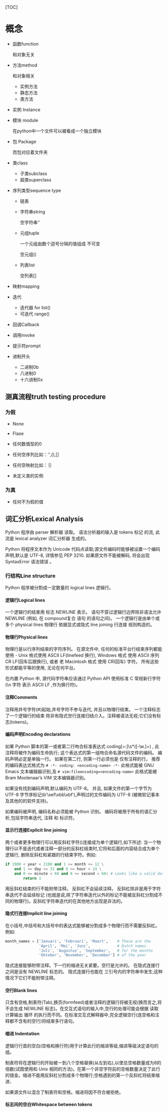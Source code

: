[TOC]

# 概念

* 函数function

  和对象无关

* 方法method

  和对象相关

  * 实例方法
  * 静态方法
  * 类方法

* 实例 Instance

* 模块 module

  在python中一个文件可以被看成一个独立模块

* 包 Package

  而包对应着文件夹

* 类class

  * 子类subclass
  * 超类superclass

* 序列类型sequence type
  * 链表

  * 字符串string

    空字符串‘’

  * 元组tuple

    一个元组由数个逗号分隔的值组成
    不可变

    空元组()

  * 列表list

    空列表[]

* 映射mapping

* 迭代

  * 迭代器
    for
    list()
  * 可迭代
    range()

* 回调Callback

* 调用invoke

* 提示符prompt

* 进制开头

  * 二进制0b
  * 八进制0
  * 十六进制0x


## 测真流程truth testing procedure

### 为假

* None

* Flase

* 任何数值型的0

* 任何空序列比如：'',(),[]

* 任何空映射比如：｛｝

* 未定义类的实例

### 为真

* 任何不为假的值

##  词汇分析Lexical Analysis

Python 程序由 parser 解析器 读取。 语法分析器的输入是 tokens 标记 的流, 此流是 lexical analyzer 词汇分析器 生成的。

Python 将程序文本作为 Unicode 代码点读取;源文件编码时能够被设置一个编码声明,默认是 UTF-8, 详情参见 PEP 3210. 如果原文件不能被解码, 将会出现 SyntaxError 语法错误 。

### 行结构Line structure

Python 程序被分割成一定数量的 logical lines 逻辑行。

#### 逻辑行Logical lines

一个逻辑行的结束用 标志 NEWLINE 表示。 语句不穿过逻辑行边界除非语法允许 NEWLINE (例如, 在 compound复合 语句 的语句之间)。 一个逻辑行是由单个或多个 physical lines 物理行 依据显式或隐式 line joining 行连接 规则构造的。

#### 物理行Physical lines

物理行是以行序列结束的字符序列。 在源文件中, 任何的标准平台行结束序列都能使用 - Unix  格式使用 ASCII LF(linefeed 换行), Windows 格式 使用 ASCII 序列 CR LF(回车后跟换行), 或者 老 Macintosh 格式 使用 CR(回车) 字符。 所有这些形式都能平等的使用, 无论在何平台。

在内置 Python 中, 源代码字符串应该通过 Python API 使用标准 C 常规新行字符 (\n 字符 表示 ASCII LF ,作为换行符)。

#### 注释Comments

注释用井号字符(#)起始,井号字符不参与迭代, 并且以物理行结束。 一个注释标志了一个逻辑行的结束 除非有隐式世行连接归结介入。注释被语法无视;它们没有标志(tokens)。

#### 编码声明Encoding declarations
如果 Python 脚本的第一或者第二行吻合标准表达式 coding[=:]\s*([-\w.]+) , 此注释将被作为编码生命执行; 这个表达式的第一组吻合命名源代码文件的编码。 编码声明必定是单独一行。 如果在第二行, 则第一行必须也是 仅有注释的行。 推荐的编码表达式格式为
`# -*- coding: <encoding-name> -*-`
此格式能被 GNU Emacs 文本编辑器识别,及
`# vim:fileencoding=<encoding-name>`
此格式能被 Bram Moolenaar’s VIM 文本编辑器识别。

如果没有找到编码声明,默认编码为 UTF-8。 并且, 如果文件的第一个字节为 UTF-8 字节序标记(b’\xef\xbb\xbf’),声明过的文件编码为 UTF-8 (被微软记事本及其他的的软件支持)。

如果编码被声明, 编码名称必须能被 Python 识别。 编码将被用于所有的语汇分析,包括字符串迭代, 注释 和 标识符。

#### 显示行连接Explicit line joining

两个或者更多物理行可以用反斜杠字符(\)连接成为单个逻辑行,如下所述: 当一个物理行以不是迭代或者注释一部分的反斜杠结束时,它将和后面的内容结合成为单个逻辑行, 删除反斜杠和紧跟的行结束字符。例如:
```python
if 1900 < year < 2100 and 1 <= month <= 12 \
    and 1 <= day <= 31 and 0 <= hour < 24 \
    and 0 <= minute < 60 and 0 <= second < 60: # Looks like a valid date
        return 1
```
用反斜杠结束的行不能附带注释。 反斜杠不会延续注释。 反斜杠除非是用于字符串迭代不会延续标记 (也就是说,除了字符串迭代以外的标记不能被反斜杠分割成不同的物理行)。反斜杠字符串迭代的在其他地方出现是非法的。

#### 隐式行连接Implicit line joining

在小括号,中括号和大括号中的表达式能够被分割成多个物理行而不需要反斜杠。例如:

```python
month_names = ['Januari', 'Februari', 'Maart',    # These are the
               'April', 'Mei', 'Juni',            # Dutch names
               'Juli', 'Augustus', 'September',   # for the months
               'Oktober', 'November', 'December'] # of the year
```

隐式连接能够附带注释。下一行的缩进无关紧要。空行是允许的。 在隐式连接行之间是没有 NEWLINE 标志的。 隐式连接行也能在 三引号内的字符串中发生;这种情况下它们不能附带注释。

#### 空行Blank lines

只含有空格,制表符(Tab),换页(formfeed)或者注释的逻辑行将被无视(换而言之,将不会生成 NEWLINE 标志)。在交互式语句的输入中,空行的处理可能会根据 读取计算输出 循环 的执行而不同。在标准交互式解释器中,完全逻辑空行(连空格和注释都不含有的空行)将结束多行语句。

#### 缩进 Indentation

逻辑行行首的空白(空格和换行符)用于计算此行的缩进等级,缩进等级决定语句的组。

制表符将在逻辑行的开始被一到八个空格替换(从左到右),以使总空格数量成为8的倍数(试图使用和 Unix 相同的方法)。在第一个非空字符前的空格数量决定了此行的错金。缩进不能用反斜杠分割成多个物理行;空格遇到的第一个反斜杠将结束缩进、

如果源文件以混合了制表符和空格。缩进将因不符合被拒绝。

#### 标志间的空白Whitespace between tokens